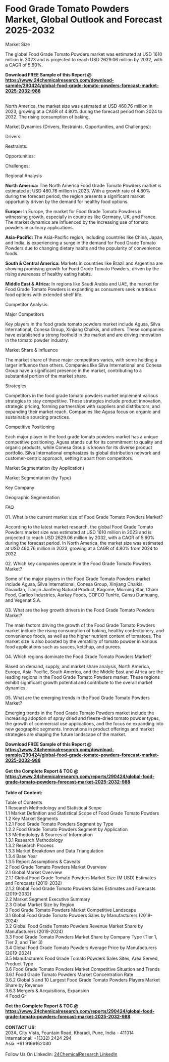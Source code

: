 <h1>Food Grade Tomato Powders Market, Global Outlook and Forecast 2025-2032</h1><p>Market Size</p><p>
</p><p>The global Food Grade Tomato Powders market was estimated at USD 1610 million in 2023 and is projected to reach USD 2629.06 million by 2032, with a CAGR of 5.60%.</p><div><b>Download FREE Sample of this Report @ 
            <a href="https://www.24chemicalresearch.com/download-sample/290424/global-food-grade-tomato-powders-forecast-market-2025-2032-988">
            https://www.24chemicalresearch.com/download-sample/290424/global-food-grade-tomato-powders-forecast-market-2025-2032-988</a></b></div><br><p>
</p><p>North America, the market size was estimated at USD 460.76 million in 2023, growing at a CAGR of 4.80% during the forecast period from 2024 to 2032. The rising consumption of baking,</p><p>
Market Dynamics (Drivers, Restraints, Opportunities, and Challenges):</p><p>
Drivers:</p><p>
</p><p>
Restraints:</p><p>
</p><p>
Opportunities:</p><p>
</p><p>
Challenges:</p><p>
</p><p>
Regional Analysis</p><p>
</p><p><strong>North America:</strong> The North America Food Grade Tomato Powders market is estimated at USD 460.76 million in 2023. With a growth rate of 4.80% during the forecast period, the region presents a significant market opportunity driven by the demand for healthy food options.</p><p>
</p><p><strong>Europe:</strong> In Europe, the market for Food Grade Tomato Powders is witnessing growth, especially in countries like Germany, UK, and France. The market dynamics are influenced by the increasing use of tomato powders in culinary applications.</p><p>
</p><p><strong>Asia-Pacific:</strong> The Asia-Pacific region, including countries like China, Japan, and India, is experiencing a surge in the demand for Food Grade Tomato Powders due to changing dietary habits and the popularity of convenience foods.</p><p>
</p><p><strong>South &amp; Central America:</strong> Markets in countries like Brazil and Argentina are showing promising growth for Food Grade Tomato Powders, driven by the rising awareness of healthy eating habits.</p><p>
</p><p><strong>Middle East &amp; Africa:</strong> In regions like Saudi Arabia and UAE, the market for Food Grade Tomato Powders is expanding as consumers seek nutritious food options with extended shelf life.</p><p>
Competitor Analysis:</p><p>
Major Competitors</p><p>
</p><p>Key players in the food grade tomato powders market include Agusa, Silva International, Conesa Group, Xinjiang Chalkis, and others. These companies have established a strong foothold in the market and are driving innovation in the tomato powder industry.</p><p>
Market Share &amp; Influence</p><p>
</p><p>The market share of these major competitors varies, with some holding a larger influence than others. Companies like Silva International and Conesa Group have a significant presence in the market, contributing to a substantial portion of the market share.</p><p>
Strategies</p><p>
</p><p>Competitors in the food grade tomato powders market implement various strategies to stay competitive. These strategies include product innovation, strategic pricing, forming partnerships with suppliers and distributors, and expanding their market reach. Companies like Agusa focus on organic and sustainable sourcing practices.</p><p>
Competitive Positioning</p><p>
</p><p>Each major player in the food grade tomato powders market has a unique competitive positioning. Agusa stands out for its commitment to quality and organic products, while Conesa Group is known for its diverse product portfolio. Silva International emphasizes its global distribution network and customer-centric approach, setting it apart from competitors.</p><p>
</p><p>
Market Segmentation (by Application)</p><p>
</p><p>
Market Segmentation (by Type)</p><p>
</p><p>
Key Company</p><p>
</p><p>
Geographic Segmentation</p><p>
</p><p>
FAQ</p><p>
01. What is the current market size of Food Grade Tomato Powders Market?</p><p>
</p><p>According to the latest market research, the global Food Grade Tomato Powders market size was estimated at USD 1610 million in 2023 and is projected to reach USD 2629.06 million by 2032, with a CAGR of 5.60% during the forecast period. In North America, the market size was estimated at USD 460.76 million in 2023, growing at a CAGR of 4.80% from 2024 to 2032.</p><p>
02. Which key companies operate in the Food Grade Tomato Powders Market?</p><p>
</p><p>Some of the major players in the Food Grade Tomato Powders market include Agusa, Silva International, Conesa Group, Xinjiang Chalkis, Givaudan, Tianjin Jianfeng Natural Product, Kagome, Morning Star, Cham Food, Garlico Industries, Aarkay Foods, COFCO TunHe, Gansu Dunhuang, and Vegenat S.A.</p><p>
03. What are the key growth drivers in the Food Grade Tomato Powders Market?</p><p>
</p><p>The main factors driving the growth of the Food Grade Tomato Powders market include the rising consumption of baking, healthy confectionery, and convenience foods, as well as the higher nutrient content of tomatoes. The market size is also boosted by the versatility of tomato powder in various food applications such as sauces, ketchup, and purees.</p><p>
04. Which regions dominate the Food Grade Tomato Powders Market?</p><p>
</p><p>Based on demand, supply, and market share analysis, North America, Europe, Asia-Pacific, South America, and the Middle East and Africa are the leading regions in the Food Grade Tomato Powders market. These regions exhibit significant growth potential and contribute to the overall market dynamics.</p><p>
05. What are the emerging trends in the Food Grade Tomato Powders Market?</p><p>
</p><p>Emerging trends in the Food Grade Tomato Powders market include the increasing adoption of spray dried and freeze-dried tomato powder types, the growth of commercial use applications, and the focus on expanding into new geographic segments. Innovations in product offerings and market strategies are shaping the future landscape of the market.</p><div><b>Download FREE Sample of this Report @ 
            <a href="https://www.24chemicalresearch.com/download-sample/290424/global-food-grade-tomato-powders-forecast-market-2025-2032-988">
            https://www.24chemicalresearch.com/download-sample/290424/global-food-grade-tomato-powders-forecast-market-2025-2032-988</a></b></div><br><div><b>Get the Complete Report & TOC @ 
            <a href="https://www.24chemicalresearch.com/reports/290424/global-food-grade-tomato-powders-forecast-market-2025-2032-988">
            https://www.24chemicalresearch.com/reports/290424/global-food-grade-tomato-powders-forecast-market-2025-2032-988</a></b></div><br>
            <b>Table of Content:</b><p>Table of Contents<br />
1 Research Methodology and Statistical Scope<br />
1.1 Market Definition and Statistical Scope of Food Grade Tomato Powders<br />
1.2 Key Market Segments<br />
1.2.1 Food Grade Tomato Powders Segment by Type<br />
1.2.2 Food Grade Tomato Powders Segment by Application<br />
1.3 Methodology & Sources of Information<br />
1.3.1 Research Methodology<br />
1.3.2 Research Process<br />
1.3.3 Market Breakdown and Data Triangulation<br />
1.3.4 Base Year<br />
1.3.5 Report Assumptions & Caveats<br />
2 Food Grade Tomato Powders Market Overview<br />
2.1 Global Market Overview<br />
2.1.1 Global Food Grade Tomato Powders Market Size (M USD) Estimates and Forecasts (2019-2032)<br />
2.1.2 Global Food Grade Tomato Powders Sales Estimates and Forecasts (2019-2032)<br />
2.2 Market Segment Executive Summary<br />
2.3 Global Market Size by Region<br />
3 Food Grade Tomato Powders Market Competitive Landscape<br />
3.1 Global Food Grade Tomato Powders Sales by Manufacturers (2019-2024)<br />
3.2 Global Food Grade Tomato Powders Revenue Market Share by Manufacturers (2019-2024)<br />
3.3 Food Grade Tomato Powders Market Share by Company Type (Tier 1, Tier 2, and Tier 3)<br />
3.4 Global Food Grade Tomato Powders Average Price by Manufacturers (2019-2024)<br />
3.5 Manufacturers Food Grade Tomato Powders Sales Sites, Area Served, Product Type<br />
3.6 Food Grade Tomato Powders Market Competitive Situation and Trends<br />
3.6.1 Food Grade Tomato Powders Market Concentration Rate<br />
3.6.2 Global 5 and 10 Largest Food Grade Tomato Powders Players Market Share by Revenue<br />
3.6.3 Mergers & Acquisitions, Expansion<br />
4 Food Gr</p><div><b>Get the Complete Report & TOC @ 
            <a href="https://www.24chemicalresearch.com/reports/290424/global-food-grade-tomato-powders-forecast-market-2025-2032-988">
            https://www.24chemicalresearch.com/reports/290424/global-food-grade-tomato-powders-forecast-market-2025-2032-988</a></b></div><br><b>CONTACT US:</b><br>
            203A, City Vista, Fountain Road, Kharadi, Pune, India - 411014<br>
            International: +1(332) 2424 294<br>
            Asia: +91 9169162030 <br><br>
            Follow Us On LinkedIn: <a href="https://www.linkedin.com/company/24chemicalresearch/">24ChemicalResearch LinkedIn</a>